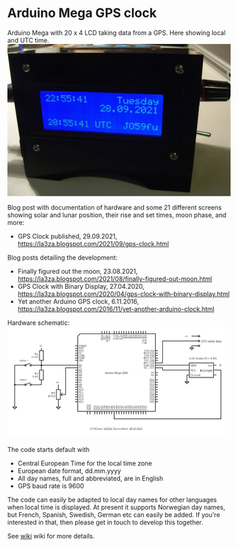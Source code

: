 # Arduino Mega GPS clock

Arduino Mega with 20 x 4 LCD taking data from a GPS. Here showing local and UTC time. ![Image](GPSClock-00-EU.jpg)

Blog post with documentation of hardware and some 21 different screens showing solar and lunar position, their rise and set times, moon phase, and more: 
* GPS Clock published, 29.09.2021, https://la3za.blogspot.com/2021/09/gps-clock.html

Blog posts detailing the development:
* Finally figured out the moon,  23.08.2021, https://la3za.blogspot.com/2021/08/finally-figured-out-moon.html
* GPS Clock with Binary Display, 27.04.2020, https://la3za.blogspot.com/2020/04/gps-clock-with-binary-display.html
* Yet another Arduino GPS clock,  6.11.2016, https://la3za.blogspot.com/2016/11/yet-another-arduino-clock.html

Hardware schematic: ![Image](2021-10-18-GPSClock.png)

The code starts default with 
* Central European Time for the local time zone
* European date format, dd.mm.yyyy
* All day names, full and abbreviated, are in English
* GPS baud rate is 9600

The code can easily be adapted to local day names for other languages when local time is displayed. At present it supports Norwegian day names, but French, Spanish, Swedish, German etc can easily be added. If you're interested in that, then please get in touch to develop this together.

See [wiki](https://github.com/la3za/GPSClock/wiki) wiki for more details.

